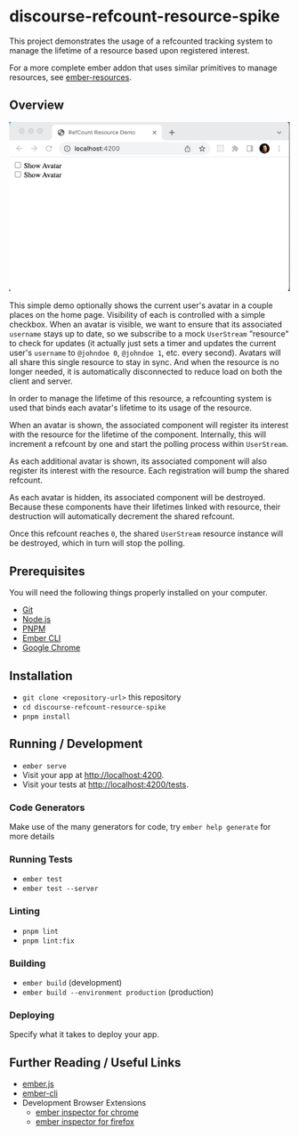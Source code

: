# discourse-refcount-resource-spike

This project demonstrates the usage of a refcounted tracking system to
manage the lifetime of a resource based upon registered interest.

For a more complete ember addon that uses similar primitives to manage
resources, see
[ember-resources](https://github.com/NullVoxPopuli/ember-resources).

## Overview

![](docs/refcount-resource-demo.gif)

This simple demo optionally shows the current user's avatar in a couple places
on the home page. Visibility of each is controlled with a simple checkbox. When
an avatar is visible, we want to ensure that its associated `username` stays up
to date, so we subscribe to a mock `UserStream` "resource" to check for updates
(it actually just sets a timer and updates the current user's `username` to
`@johndoe 0`, `@johndoe 1`, etc. every second). Avatars will all share this
single resource to stay in sync. And when the resource is no longer needed, it
is automatically disconnected to reduce load on both the client and server.

In order to manage the lifetime of this resource, a refcounting system is used
that binds each avatar's lifetime to its usage of the resource.

When an avatar is shown, the associated component will register its interest
with the resource for the lifetime of the component. Internally, this will
increment a refcount by one and start the polling process within `UserStream`.

As each additional avatar is shown, its associated component will also register
its interest with the resource. Each registration will bump the shared refcount.

As each avatar is hidden, its associated component will be destroyed. Because
these components have their lifetimes linked with resource, their destruction
will automatically decrement the shared refcount.

Once this refcount reaches `0`, the shared `UserStream` resource instance will
be destroyed, which in turn will stop the polling.

## Prerequisites

You will need the following things properly installed on your computer.

* [Git](https://git-scm.com/)
* [Node.js](https://nodejs.org/)
* [PNPM](https://pnpm.io/)
* [Ember CLI](https://cli.emberjs.com/release/)
* [Google Chrome](https://google.com/chrome/)

## Installation

* `git clone <repository-url>` this repository
* `cd discourse-refcount-resource-spike`
* `pnpm install`

## Running / Development

* `ember serve`
* Visit your app at [http://localhost:4200](http://localhost:4200).
* Visit your tests at [http://localhost:4200/tests](http://localhost:4200/tests).

### Code Generators

Make use of the many generators for code, try `ember help generate` for more details

### Running Tests

* `ember test`
* `ember test --server`

### Linting

* `pnpm lint`
* `pnpm lint:fix`

### Building

* `ember build` (development)
* `ember build --environment production` (production)

### Deploying

Specify what it takes to deploy your app.

## Further Reading / Useful Links

* [ember.js](https://emberjs.com/)
* [ember-cli](https://cli.emberjs.com/release/)
* Development Browser Extensions
  * [ember inspector for chrome](https://chrome.google.com/webstore/detail/ember-inspector/bmdblncegkenkacieihfhpjfppoconhi)
  * [ember inspector for firefox](https://addons.mozilla.org/en-US/firefox/addon/ember-inspector/)

